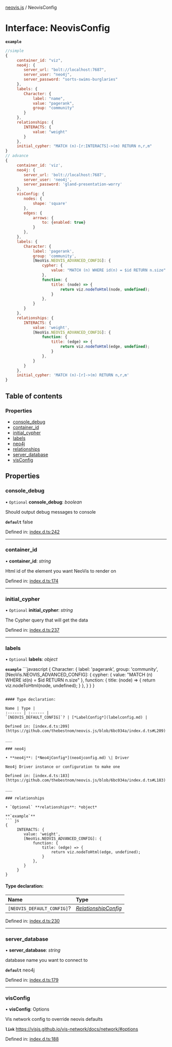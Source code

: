 [neovis.js](../README.md) / NeovisConfig

# Interface: NeovisConfig

**`example`** 
```js
//simple
{
     container_id: "viz",
     neo4j: {
     	server_url: "bolt://localhost:7687",
     	server_user: "neo4j",
     	server_password: "sorts-swims-burglaries"
     },
     labels: {
     	Character: {
     		label: "name",
     		value: "pagerank",
     		group: "community"
     	}
     },
     relationships: {
     	INTERACTS: {
     		value: "weight"
     	}
     },
     initial_cypher: "MATCH (n)-[r:INTERACTS]->(m) RETURN n,r,m"
}
// advance
{
     container_id: 'viz',
     neo4j: {
     	server_url: 'bolt://localhost:7687',
     	server_user: 'neo4j',
     	server_password: 'gland-presentation-worry'
     },
     visConfig: {
     	nodes: {
     		shape: 'square'
     	},
     	edges: {
     		arrows: {
     			to: {enabled: true}
     		}
     	},
     },
     labels: {
     	Character: {
     		label: 'pagerank',
     		group: 'community',
     		[NeoVis.NEOVIS_ADVANCED_CONFIG]: {
     			cypher: {
     				value: "MATCH (n) WHERE id(n) = $id RETURN n.size"
     			},
     			function: {
     				title: (node) => {
     					return viz.nodeToHtml(node, undefined);
     				}
     			},
     		}
     	}
     },
     relationships: {
     	INTERACTS: {
     		value: 'weight',
     		[NeoVis.NEOVIS_ADVANCED_CONFIG]: {
     			function: {
     				title: (edge) => {
     					return viz.nodeToHtml(edge, undefined);
     				}
     			},
     		}
     	}
     },
     initial_cypher: 'MATCH (n)-[r]->(m) RETURN n,r,m'
}
```

## Table of contents

### Properties

- [console\_debug](neovisconfig.md#console_debug)
- [container\_id](neovisconfig.md#container_id)
- [initial\_cypher](neovisconfig.md#initial_cypher)
- [labels](neovisconfig.md#labels)
- [neo4j](neovisconfig.md#neo4j)
- [relationships](neovisconfig.md#relationships)
- [server\_database](neovisconfig.md#server_database)
- [visConfig](neovisconfig.md#visconfig)

## Properties

### console\_debug

• `Optional` **console\_debug**: *boolean*

Should output debug messages to console

**`default`** false

Defined in: [index.d.ts:242](https://github.com/thebestnom/neovis.js/blob/6bc034a/index.d.ts#L242)

___

### container\_id

• **container\_id**: *string*

Html id of the element you want NeoVis to render on

Defined in: [index.d.ts:174](https://github.com/thebestnom/neovis.js/blob/6bc034a/index.d.ts#L174)

___

### initial\_cypher

• `Optional` **initial\_cypher**: *string*

The Cypher query that will get the data

Defined in: [index.d.ts:237](https://github.com/thebestnom/neovis.js/blob/6bc034a/index.d.ts#L237)

___

### labels

• `Optional` **labels**: *object*

**`example`** ```javascript
{
	Character: {
	label: 'pagerank',
		group: 'community',
		[NeoVis.NEOVIS_ADVANCED_CONFIG]: {
			cypher: {
				value: "MATCH (n) WHERE id(n) = $id RETURN n.size"
			},
			function: {
				title: (node) => {
					return viz.nodeToHtml(node, undefined);
				}
			},
		}
	}
}
```

#### Type declaration:

Name | Type |
:------ | :------ |
`[NEOVIS_DEFAULT_CONFIG]`? | [*LabelConfig*](labelconfig.md) |

Defined in: [index.d.ts:209](https://github.com/thebestnom/neovis.js/blob/6bc034a/index.d.ts#L209)

___

### neo4j

• **neo4j**: [*Neo4jConfig*](neo4jconfig.md) \| Driver

Neo4j Driver instance or configuration to make one

Defined in: [index.d.ts:183](https://github.com/thebestnom/neovis.js/blob/6bc034a/index.d.ts#L183)

___

### relationships

• `Optional` **relationships**: *object*

**`example`** 
``` js
{
     INTERACTS: {
 	    value: 'weight',
 	    [NeoVis.NEOVIS_ADVANCED_CONFIG]: {
 	    	function: {
 	    		title: (edge) => {
 	    			return viz.nodeToHtml(edge, undefined);
 	    		}
 	    	},
 	    }
     }
}
```

#### Type declaration:

Name | Type |
:------ | :------ |
`[NEOVIS_DEFAULT_CONFIG]`? | [*RelationshipConfig*](relationshipconfig.md) |

Defined in: [index.d.ts:230](https://github.com/thebestnom/neovis.js/blob/6bc034a/index.d.ts#L230)

___

### server\_database

• **server\_database**: *string*

database name you want to connect to

**`default`** neo4j

Defined in: [index.d.ts:179](https://github.com/thebestnom/neovis.js/blob/6bc034a/index.d.ts#L179)

___

### visConfig

• **visConfig**: Options

Vis network config to override neovis defaults

**`link`** https://visjs.github.io/vis-network/docs/network/#options

Defined in: [index.d.ts:188](https://github.com/thebestnom/neovis.js/blob/6bc034a/index.d.ts#L188)
